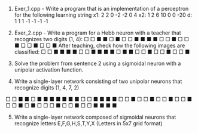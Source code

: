 1. Exer_1.cpp - Write a program that is an implementation of a perceptron for the following learning string
x1: 2 2 0 -2 -2  0  4
x2: 1 2 6 10  0  0 -20
d:  1 1 1 -1 -1 -1 -1 

2. Exer_2.cpp - Write a program for a Hebb neuron with a teacher that recognizes two digits (1, 4):
□ □ ■    ■ □ ■
□ □ ■    ■ ■ ■
□ □ ■    □ □ ■
□ □ ■    □ □ ■
After teaching, check how the following images are classified:
□ □ ■    ■ ■ ■
□ □ ■    ■ ■ ■
□ ■ ■    □ □ ■
□ □ ■    □ □ ■

3. Solve the problem from sentence 2 using a sigmoidal neuron with a unipolar activation function.

4. Write a single-layer network consisting of two unipolar neurons that recognize digits (1, 4, 7, 2)

□ □ ■    ■ □ ■   ■ ■ ■   ■ ■ ■
□ □ ■    ■ ■ ■   □ □ ■   □ □ ■
□ □ ■    □ □ ■   □ □ ■   □ ■ □
□ □ ■    □ □ ■   □ □ ■   ■ ■ ■ 

5. Write a single-layer network composed of sigmoidal neurons that recognize letters E,F,G,H,S,T,Y,X (Letters in 5x7 grid format)
 